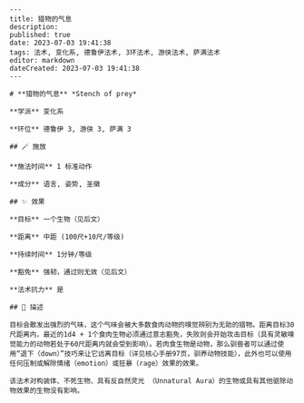 
    ---
    title: 猎物的气息
    description: 
    published: true
    date: 2023-07-03 19:41:38
    tags: 法术, 变化系, 德鲁伊法术, 3环法术, 游侠法术, 萨满法术
    editor: markdown
    dateCreated: 2023-07-03 19:41:38
    ---

    # **猎物的气息** *Stench of prey*

    **学派** 变化系 

    **环位** 德鲁伊 3, 游侠 3, 萨满 3

    ## 🪄 施放

    **施法时间** 1 标准动作

    **成分** 语言, 姿势, 圣徽

    ## ✨ 效果 

    **目标** 一个生物（见后文） 

    **距离** 中距 (100尺+10尺/等级)  

    **持续时间** 1分钟/等级 

    **豁免** 强韧，通过则无效（见后文）

    **法术抗力** 是

    ## 📖 描述

    目标会散发出强烈的气味，这个气味会被大多数食肉动物的嗅觉辨别为无助的猎物。距离目标30尺距离内，最近的1d4 + 1个食肉生物必须通过意志豁免，失败则会开始攻击目标（具有灵敏嗅觉能力的动物若处于60尺距离内就会受到影响）。若肉食生物是动物，那么驯兽者可以通过使用“退下（down）”技巧来让它远离目标（详见核心手册97页，驯养动物技能），此外也可以使用任何压制或解除情绪（emotion）或狂暴（rage）效果的效果。

    该法术对构装体、不死生物、具有反自然灵光 （Unnatural Aura）的生物或具有其他驱除动物效果的生物没有影响。
    